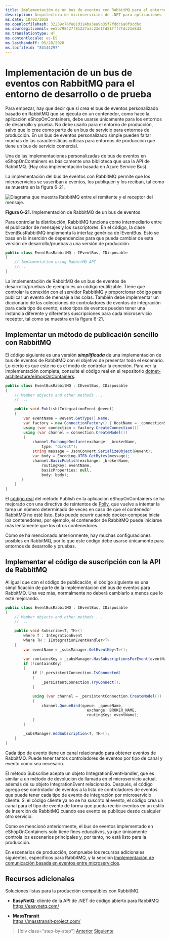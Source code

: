 ```yaml
---
title: Implementación de un bus de eventos con RabbitMQ para el entorno de desarrollo o de prueba
description: Arquitectura de microservicios de .NET para aplicaciones .NET en contenedores | Uso de RabbitMQ para implementar la mensajería de un bus de eventos para entornos de integración con fines de desarrollo de entornos de prueba.
ms.date: 10/02/2018
ms.openlocfilehash: 32259c76fe81d324ba3ea9b35f7fddc6a0f9cdbc
ms.sourcegitcommit: ee5b798427f81237a3c23d1fd81fff7fdc21e8d3
ms.translationtype: HT
ms.contentlocale: es-ES
ms.lasthandoff: 05/28/2020
ms.locfileid: "84144297"
---
```

# <a name="implementing-an-event-bus-with-rabbitmq-for-the-development-or-test-environment"></a>Implementación de un bus de eventos con RabbitMQ para el entorno de desarrollo o de prueba

Para empezar, hay que decir que si crea el bus de eventos personalizado basado en RabbitMQ que se ejecuta en un contenedor, como hace la aplicación eShopOnContainers, debe usarse únicamente para los entornos de desarrollo y prueba. No debe usarlo para el entorno de producción, salvo que lo cree como parte de un bus de servicio para entornos de producción. En un bus de eventos personalizado simple pueden faltar muchas de las características críticas para entornos de producción que tiene un bus de servicio comercial.

Una de las implementaciones personalizadas de bus de eventos en eShopOnContainers es básicamente una biblioteca que usa la API de RabbitMQ. (Hay otra implementación basada en Azure Service Bus).

La implementación del bus de eventos con RabbitMQ permite que los microservicios se suscriban a eventos, los publiquen y los reciban, tal como se muestra en la figura 6-21.

![Diagrama que muestra RabbitMQ entre el remitente y el receptor del mensaje.](./media/rabbitmq-event-bus-development-test-environment/rabbitmq-implementation.png)

**Figura 6-21.** Implementación de RabbitMQ de un bus de eventos

Para controlar la distribución, RabbitMQ funciona como intermediario entre el publicador de mensajes y los suscriptores. En el código, la clase EventBusRabbitMQ implementa la interfaz genérica de IEventBus. Esto se basa en la inserción de dependencias para que pueda cambiar de esta versión de desarrollo/pruebas a una versión de producción.

```csharp
public class EventBusRabbitMQ : IEventBus, IDisposable
{
    // Implementation using RabbitMQ API
    //...
}
```

La implementación de RabbitMQ de un bus de eventos de desarrollo/pruebas de ejemplo es un código reutilizable. Tiene que controlar la conexión con el servidor RabbitMQ y proporcionar código para publicar un evento de mensaje a las colas. También debe implementar un diccionario de las colecciones de controladores de eventos de integración para cada tipo de evento; estos tipos de eventos pueden tener una instancia diferente y diferentes suscripciones para cada microservicio receptor, tal como se muestra en la figura 6-21.

## <a name="implementing-a-simple-publish-method-with-rabbitmq"></a>Implementar un método de publicación sencillo con RabbitMQ

El código siguiente es una versión ***simplificada*** de una implementación de bus de eventos de RabbitMQ con el objetivo de presentar todo el escenario. Lo cierto es que este no es el modo de controlar la conexión. Para ver la implementación completa, consulte el código real en el repositorio [dotnet-architecture/eShopOnContainers](https://github.com/dotnet-architecture/eShopOnContainers/blob/master/src/BuildingBlocks/EventBus/EventBusRabbitMQ/EventBusRabbitMQ.cs).

```csharp
public class EventBusRabbitMQ : IEventBus, IDisposable
{
    // Member objects and other methods ...
    // ...

    public void Publish(IntegrationEvent @event)
    {
        var eventName = @event.GetType().Name;
        var factory = new ConnectionFactory() { HostName = _connectionString };
        using (var connection = factory.CreateConnection())
        using (var channel = connection.CreateModel())
        {
            channel.ExchangeDeclare(exchange: _brokerName,
                type: "direct");
            string message = JsonConvert.SerializeObject(@event);
            var body = Encoding.UTF8.GetBytes(message);
            channel.BasicPublish(exchange: _brokerName,
                routingKey: eventName,
                basicProperties: null,
                body: body);
       }
    }
}
```

El [código real](https://github.com/dotnet-architecture/eShopOnContainers/blob/master/src/BuildingBlocks/EventBus/EventBusRabbitMQ/EventBusRabbitMQ.cs) del método Publish en la aplicación eShopOnContainers se ha mejorado con una directiva de reintentos de [Polly](https://github.com/App-vNext/Polly), que vuelve a intentar la tarea un número determinado de veces en caso de que el contenedor RabbitMQ no esté listo. Esto puede ocurrir cuando docker-compose inicia los contenedores; por ejemplo, el contenedor de RabbitMQ puede iniciarse más lentamente que los otros contenedores.

Como se ha mencionado anteriormente, hay muchas configuraciones posibles en RabbitMQ, por lo que este código debe usarse únicamente para entornos de desarrollo y pruebas.

## <a name="implementing-the-subscription-code-with-the-rabbitmq-api"></a>Implementar el código de suscripción con la API de RabbitMQ

Al igual que con el código de publicación, el código siguiente es una simplificación de parte de la implementación del bus de eventos para RabbitMQ. Una vez más, normalmente no deberá cambiarlo a menos que lo esté mejorando.

```csharp
public class EventBusRabbitMQ : IEventBus, IDisposable
{
    // Member objects and other methods ...
    // ...

    public void Subscribe<T, TH>()
        where T : IntegrationEvent
        where TH : IIntegrationEventHandler<T>
    {
        var eventName = _subsManager.GetEventKey<T>();

        var containsKey = _subsManager.HasSubscriptionsForEvent(eventName);
        if (!containsKey)
        {
            if (!_persistentConnection.IsConnected)
            {
                _persistentConnection.TryConnect();
            }

            using (var channel = _persistentConnection.CreateModel())
            {
                channel.QueueBind(queue: _queueName,
                                    exchange: BROKER_NAME,
                                    routingKey: eventName);
            }
        }

        _subsManager.AddSubscription<T, TH>();
    }
}
```

Cada tipo de evento tiene un canal relacionado para obtener eventos de RabbitMQ. Puede tener tantos controladores de eventos por tipo de canal y evento como sea necesario.

El método Subscribe acepta un objeto IIntegrationEventHandler, que es similar a un método de devolución de llamada en el microservicio actual, además de su objeto IntegrationEvent relacionado. Después, el código agrega ese controlador de eventos a la lista de controladores de eventos que puede tener cada tipo de evento de integración por microservicio cliente. Si el código cliente ya no se ha suscrito al evento, el código crea un canal para el tipo de evento de forma que pueda recibir eventos en un estilo de inserción de RabbitMQ cuando ese evento se publique desde cualquier otro servicio.

Como se mencionó anteriormente, el bus de eventos implementado en eShopOnContainers solo tiene fines educativos, ya que únicamente controla los escenarios principales y, por tanto, no está listo para la producción.

En escenarios de producción, compruebe los recursos adicionales siguientes, específicos para RabbitMQ, y la sección [Implementación de comunicación basada en eventos entre microservicios](./integration-event-based-microservice-communications.md#additional-resources).

## <a name="additional-resources"></a>Recursos adicionales

Soluciones listas para la producción compatibles con RabbitMQ.

- **EasyNetQ**: cliente de la API de .NET de código abierto para RabbitMQ \
  <https://easynetq.com/>

- **MassTransit** \
  <https://masstransit-project.com/>
  
> [!div class="step-by-step"]
> [Anterior](integration-event-based-microservice-communications.md)
> [Siguiente](subscribe-events.md)
